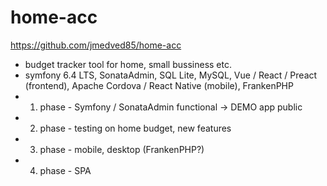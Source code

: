 # home-acc

https://github.com/jmedved85/home-acc

- budget tracker tool for home, small bussiness etc.
- symfony 6.4 LTS, SonataAdmin, SQL Lite, MySQL, Vue / React / Preact (frontend), Apache Cordova / React Native (mobile), FrankenPHP
- 1. phase - Symfony / SonataAdmin functional -> DEMO app public
- 2. phase - testing on home budget, new features
- 3. phase - mobile, desktop (FrankenPHP?)
- 4. phase - SPA
